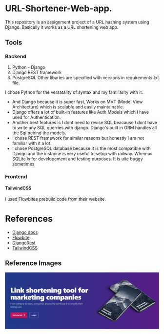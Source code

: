 # URL-Shortener-Web-app.
This repository is an assignment project of a URL hashing system using Django.
Basically it works as a URL shortening web app.
## Tools
### Backend
1. Python - Django
2. Django REST framework
3. PostgreSQL
Other libaries are specified with versions in requirements.txt file.

I chose Python for the versatality of syntax and my familiarity with it.
- And Django because it is super fast, Works on MVT (Model View Architecture) which is scalable and easily maintainable.
- Django offers a lot of built-in features like Auth Models which I have used for Authentication.
- Another best features is I dont need to revise SQL beacause I dont have to write any SQL querries with django. Django's built in ORM handles all the Sql behind the models.
- I chose REST framework for similar reasons but honestly I am not familiar with it a lot.
- I chose PostgreSQL database because it is the most compatible with Django and the instance is very useful to setup with railway. Whereas SQLite is for developement and testing purposes. It is uite buggy sometimes.

### Frontend
#### TailwindCSS
I used Flowbites prebuild code from their website.


# References
- [Django docs](https://docs.djangoproject.com/en/4.1/)
- [Flowbite](https://flowbite.com/docs/getting-started/quickstart/)
- [DjangoRest](https://www.django-rest-framework.org/)
- [TailwindCSS](https://tailwindcss.com/docs/installation)

## Reference Images
<img align="center" src="https://github.com/MahekUnnisa/URL-Shortener-Web-app/blob/docs/ReferenceImages/Home.png"/>
